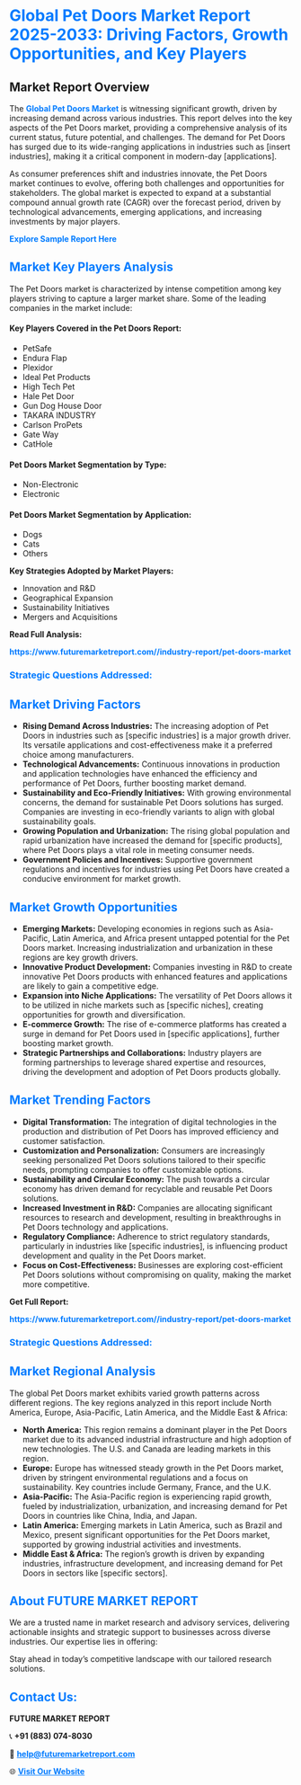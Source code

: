 <h1 style="color: #007BFF;">Global Pet Doors Market Report 2025-2033: Driving Factors, Growth Opportunities, and Key Players</h1>

<section id="overview">
<h2>Market Report Overview</h2>
<p>The <a href="https://www.futuremarketreport.com//industry-report/pet-doors-market" style="color: #007BFF; text-decoration: none;"><strong>Global Pet Doors Market</strong></a> is witnessing significant growth, driven by increasing demand across various industries. This report delves into the key aspects of the Pet Doors market, providing a comprehensive analysis of its current status, future potential, and challenges. The demand for Pet Doors has surged due to its wide-ranging applications in industries such as [insert industries], making it a critical component in modern-day [applications].</p>
<p>As consumer preferences shift and industries innovate, the Pet Doors market continues to evolve, offering both challenges and opportunities for stakeholders. The global market is expected to expand at a substantial compound annual growth rate (CAGR) over the forecast period, driven by technological advancements, emerging applications, and increasing investments by major players.</p>
</section>

<section id="overview">
<p><a href="https://www.futuremarketreport.com//request-sample/reportId=55129" style="color: #007BFF; text-decoration: none;"><strong>Explore Sample Report Here</strong></a></p>
</section>

<section id="key-players">
<h2 style="color: #007BFF;">Market Key Players Analysis</h2>
<p>The Pet Doors market is characterized by intense competition among key players striving to capture a larger market share. Some of the leading companies in the market include:</p>
<h4>Key Players Covered in the Pet Doors Report:</h4>
<ul><li>PetSafe</li><li>Endura Flap</li><li>Plexidor</li><li>Ideal Pet Products</li><li>High Tech Pet</li><li>Hale Pet Door</li><li>Gun Dog House Door</li><li>TAKARA INDUSTRY</li><li>Carlson ProPets</li><li>Gate Way</li><li>CatHole</li></ul>
<h4>Pet Doors Market Segmentation by Type:</h4>
<ul><li>Non-Electronic</li><li>Electronic</li></ul>

<h4>Pet Doors Market Segmentation by Application:</h4>
<ul><li>Dogs</li><li>Cats</li><li>Others</li></ul>
<p><strong>Key Strategies Adopted by Market Players:</strong></p>
<ul>
<li>Innovation and R&D</li>
<li>Geographical Expansion</li>
<li>Sustainability Initiatives</li>
<li>Mergers and Acquisitions</li>
</ul>
</section>

<section>
<p><strong>Read Full Analysis: </strong></p><a href="https://www.futuremarketreport.com//industry-report/pet-doors-market" style="color: #007BFF; text-decoration: none;"><strong>https://www.futuremarketreport.com//industry-report/pet-doors-market</strong></a>
<h3 style="color: #007BFF;">Strategic Questions Addressed:</h3>
</section>

<section id="driving-factors">
<h2 style="color: #007BFF;">Market Driving Factors</h2>
<ul>
<li><strong>Rising Demand Across Industries:</strong> The increasing adoption of Pet Doors in industries such as [specific industries] is a major growth driver. Its versatile applications and cost-effectiveness make it a preferred choice among manufacturers.</li>
<li><strong>Technological Advancements:</strong> Continuous innovations in production and application technologies have enhanced the efficiency and performance of Pet Doors, further boosting market demand.</li>
<li><strong>Sustainability and Eco-Friendly Initiatives:</strong> With growing environmental concerns, the demand for sustainable Pet Doors solutions has surged. Companies are investing in eco-friendly variants to align with global sustainability goals.</li>
<li><strong>Growing Population and Urbanization:</strong> The rising global population and rapid urbanization have increased the demand for [specific products], where Pet Doors plays a vital role in meeting consumer needs.</li>
<li><strong>Government Policies and Incentives:</strong> Supportive government regulations and incentives for industries using Pet Doors have created a conducive environment for market growth.</li>
</ul>
</section>

<section id="growth-opportunities">
<h2 style="color: #007BFF;">Market Growth Opportunities</h2>
<ul>
<li><strong>Emerging Markets:</strong> Developing economies in regions such as Asia-Pacific, Latin America, and Africa present untapped potential for the Pet Doors market. Increasing industrialization and urbanization in these regions are key growth drivers.</li>
<li><strong>Innovative Product Development:</strong> Companies investing in R&D to create innovative Pet Doors products with enhanced features and applications are likely to gain a competitive edge.</li>
<li><strong>Expansion into Niche Applications:</strong> The versatility of Pet Doors allows it to be utilized in niche markets such as [specific niches], creating opportunities for growth and diversification.</li>
<li><strong>E-commerce Growth:</strong> The rise of e-commerce platforms has created a surge in demand for Pet Doors used in [specific applications], further boosting market growth.</li>
<li><strong>Strategic Partnerships and Collaborations:</strong> Industry players are forming partnerships to leverage shared expertise and resources, driving the development and adoption of Pet Doors products globally.</li>
</ul>
</section>

<section id="trending-factors">
<h2 style="color: #007BFF;">Market Trending Factors</h2>
<ul>
<li><strong>Digital Transformation:</strong> The integration of digital technologies in the production and distribution of Pet Doors has improved efficiency and customer satisfaction.</li>
<li><strong>Customization and Personalization:</strong> Consumers are increasingly seeking personalized Pet Doors solutions tailored to their specific needs, prompting companies to offer customizable options.</li>
<li><strong>Sustainability and Circular Economy:</strong> The push towards a circular economy has driven demand for recyclable and reusable Pet Doors solutions.</li>
<li><strong>Increased Investment in R&D:</strong> Companies are allocating significant resources to research and development, resulting in breakthroughs in Pet Doors technology and applications.</li>
<li><strong>Regulatory Compliance:</strong> Adherence to strict regulatory standards, particularly in industries like [specific industries], is influencing product development and quality in the Pet Doors market.</li>
<li><strong>Focus on Cost-Effectiveness:</strong> Businesses are exploring cost-efficient Pet Doors solutions without compromising on quality, making the market more competitive.</li>
</ul>
</section>

<section>
<p><strong>Get Full Report: </strong></p><a href="https://www.futuremarketreport.com//industry-report/pet-doors-market" style="color: #007BFF; text-decoration: none;"><strong>https://www.futuremarketreport.com//industry-report/pet-doors-market</strong></a>
<h3 style="color: #007BFF;">Strategic Questions Addressed:</h3>
</section>


<section id="regional-analysis">
<h2 style="color: #007BFF;">Market Regional Analysis</h2>
<p>The global Pet Doors market exhibits varied growth patterns across different regions. The key regions analyzed in this report include North America, Europe, Asia-Pacific, Latin America, and the Middle East & Africa:</p>
<ul>
<li><strong>North America:</strong> This region remains a dominant player in the Pet Doors market due to its advanced industrial infrastructure and high adoption of new technologies. The U.S. and Canada are leading markets in this region.</li>
<li><strong>Europe:</strong> Europe has witnessed steady growth in the Pet Doors market, driven by stringent environmental regulations and a focus on sustainability. Key countries include Germany, France, and the U.K.</li>
<li><strong>Asia-Pacific:</strong> The Asia-Pacific region is experiencing rapid growth, fueled by industrialization, urbanization, and increasing demand for Pet Doors in countries like China, India, and Japan.</li>
<li><strong>Latin America:</strong> Emerging markets in Latin America, such as Brazil and Mexico, present significant opportunities for the Pet Doors market, supported by growing industrial activities and investments.</li>
<li><strong>Middle East & Africa:</strong> The region’s growth is driven by expanding industries, infrastructure development, and increasing demand for Pet Doors in sectors like [specific sectors].</li>
</ul>
</section>

<footer>
<h2 style="color: #007BFF;">About FUTURE MARKET REPORT</h2>
<p>We are a trusted name in market research and advisory services, delivering actionable insights and strategic support to businesses across diverse industries. Our expertise lies in offering:</p>

<p>Stay ahead in today’s competitive landscape with our tailored research solutions.</p>

<h2 style="color: #007BFF;">Contact Us:</h2>
<p><strong>FUTURE MARKET REPORT</strong></p>
<p>📞 <strong>+91 (883) 074-8030</strong></p>
<p>📧 <strong><a href="mailto:help@futuremarketreport.com" style="color: #007BFF;">help@futuremarketreport.com</a></strong></p>
<p>🌐 <strong><a href="https://www.futuremarketreport.com/" style="color: #007BFF;">Visit Our Website</a></strong></p>
</footer>